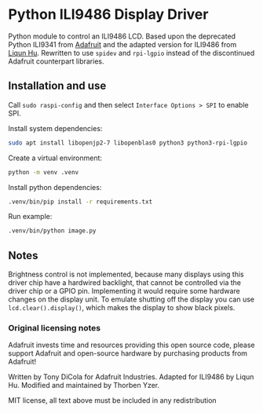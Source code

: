 Python ILI9486 Display Driver
=============================

Python module to control an ILI9486 LCD. Based upon the deprecated Python ILI9341 from
[Adafruit](https://github.com/adafruit/Adafruit_Python_ILI9341) and the adapted version for ILI9486 from
[Liqun Hu](https://github.com/huliqun/Myway_Python_ILI9486).
Rewritten to use `spidev` and `rpi-lgpio` instead of the discontinued Adafruit counterpart libraries.


## Installation and use

Call `sudo raspi-config` and then select `Interface Options > SPI` to enable SPI.

Install system dependencies:
````bash
sudo apt install libopenjp2-7 libopenblas0 python3 python3-rpi-lgpio
````

Create a virtual environment:
````bash
python -m venv .venv
````

Install python dependencies:
````bash
.venv/bin/pip install -r requirements.txt
````

Run example:
````bash
.venv/bin/python image.py
````

## Notes

Brightness control is not implemented, because many displays using this driver chip have a hardwired backlight, that
cannot be controlled via the driver chip or a GPIO pin. Implementing it would require some hardware changes on the
display unit. To emulate shutting off the display you can use `lcd.clear().display()`, which makes the display to show
black pixels.

### Original licensing notes

Adafruit invests time and resources providing this open source code, please support Adafruit and open-source hardware by
purchasing products from Adafruit!

Written by Tony DiCola for Adafruit Industries.
Adapted for ILI9486 by Liqun Hu.
Modified and maintained by Thorben Yzer.

MIT license, all text above must be included in any redistribution
